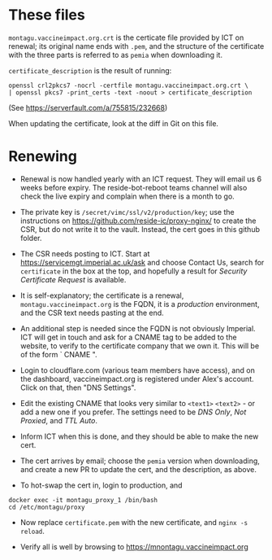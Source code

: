 # These files
`montagu.vaccineimpact.org.crt` is the certicate file provided by ICT on renewal; its
original name ends with `.pem`, and the structure of the certificate with the three
parts is referred to as `pemia` when downloading it.

`certificate_description` is the result of running:

```
openssl crl2pkcs7 -nocrl -certfile montagu.vaccineimpact.org.crt \
| openssl pkcs7 -print_certs -text -noout > certificate_description
```

(See https://serverfault.com/a/755815/232668)

When updating the certificate, look at the diff in Git on this file. 

# Renewing

* Renewal is now handled yearly with an ICT request. They will email us 6 weeks before
  expiry. The reside-bot-reboot teams channel will also check the live expiry and 
  complain when there is a month to go.

* The private key is `/secret/vimc/ssl/v2/production/key`; use the instructions 
  on https://github.com/reside-ic/proxy-nginx/ to create the CSR, but do not write
  it to the vault. Instead, the cert goes in this github folder.

* The CSR needs posting to ICT. Start at
  https://servicemgt.imperial.ac.uk/ask and choose Contact Us, search for
  `certificate` in the box at the top, and hopefully a result for 
  *Security Certificate Request* is available. 

* It is self-explanatory; the certificate is a renewal, `montagu.vaccineimpact.org` is
  the FQDN, it is a *production* environment, and the CSR text needs pasting at the end.

* An additional step is needed since the FQDN is not obviously Imperial. ICT will get in 
  touch and ask for a CNAME tag to be added to the website, to verify to the certificate
  company that we own it. This will be of the form `<text1> CNAME <text2>".

* Login to cloudflare.com (various team members have access), and on the dashboard,
  vaccineimpact.org is registered under Alex's account. Click on that, then "DNS Settings".

* Edit the existing CNAME that looks very similar to `<text1>` `<text2>` - or add a new one
  if you prefer. The settings need to be *DNS Only*, *Not Proxied*, and *TTL Auto*.

* Inform ICT when this is done, and they should be able to make the new cert.

* The cert arrives by email; choose the `pemia` version when downloading, and create
  a new PR to update the cert, and the description, as above.

* To hot-swap the cert in, login to production, and 
```
docker exec -it montagu_proxy_1 /bin/bash
cd /etc/montagu/proxy
```

* Now replace `certificate.pem` with the new certificate, and `nginx -s reload`. 

* Verify all is well by browsing to https://mnontagu.vaccineimpact.org
